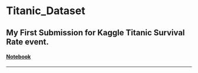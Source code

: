 # Titanic_Dataset
My First Submission for Kaggle Titanic Survival Rate event.
---
#### [Notebook](Titanic_Notebook.ipynb)
---